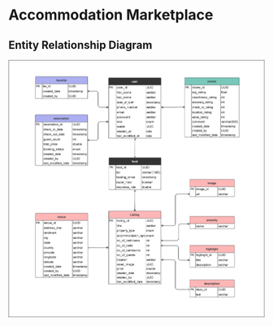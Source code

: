 # Accommodation Marketplace

## Entity Relationship Diagram
![ERD](https://raw.githubusercontent.com/DCL-Academics/Accommodation-Marketplace/c9644fb4e9043e2263c2b60ad414099ad1bbaf85/academic_projects-Airbnb.drawio.svg)
